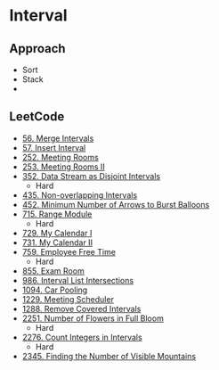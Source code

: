 # Interval

## Approach

- Sort
- Stack
- 

## LeetCode

- [56. Merge Intervals](https://leetcode.com/problems/merge-intervals/description)
- [57. Insert Interval](https://leetcode.com/problems/insert-interval/description)
- [252. Meeting Rooms](https://leetcode.com/problems/meeting-rooms/description)
- [253. Meeting Rooms II](https://leetcode.com/problems/meeting-rooms-ii/description)
- [352. Data Stream as Disjoint Intervals](https://leetcode.com/problems/data-stream-as-disjoint-intervals/description)
  - Hard
- [435. Non-overlapping Intervals](https://leetcode.com/problems/non-overlapping-intervals/description)
- [452. Minimum Number of Arrows to Burst Balloons](https://leetcode.com/problems/minimum-number-of-arrows-to-burst-balloons)
- [715. Range Module](https://leetcode.com/problems/range-module/description)
  - Hard
- [729. My Calendar I](https://leetcode.com/problems/my-calendar-i/description)
- [731. My Calendar II](https://leetcode.com/problems/my-calendar-ii/description)
- [759. Employee Free Time](https://leetcode.com/problems/employee-free-time/description)
  - Hard
- [855. Exam Room](https://leetcode.com/problems/exam-room/description)
- [986. Interval List Intersections](https://leetcode.com/problems/interval-list-intersections/description)
- [1094. Car Pooling](https://leetcode.com/problems/car-pooling/description/)
- [1229. Meeting Scheduler](https://leetcode.com/problems/meeting-scheduler/description)
- [1288. Remove Covered Intervals](https://leetcode.com/problems/remove-covered-intervals/description)
- [2251. Number of Flowers in Full Bloom](https://leetcode.com/problems/number-of-flowers-in-full-bloom/description/)
  - Hard
- [2276. Count Integers in Intervals](https://leetcode.com/problems/count-integers-in-intervals/description)
  - Hard
- [2345. Finding the Number of Visible Mountains](https://leetcode.com/problems/finding-the-number-of-visible-mountains/description)
